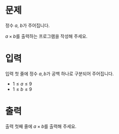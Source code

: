 # 문제

정수 $a$, $b$가 주어집니다.

$a \times b$를 출력하는 프로그램을 작성해 주세요.

# 입력

입력 첫 줄에 정수 $a, b$가 공백 하나로 구분되어 주어집니다.

* $1 \le a \le 9$
* $1 \le b \le 9$

# 출력

출력 첫째 줄에 $a \times b$를 출력해 주세요.
